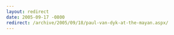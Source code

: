 ```yaml
---
layout: redirect
date: 2005-09-17 -0800
redirect: /archive/2005/09/18/paul-van-dyk-at-the-mayan.aspx/
---
```


